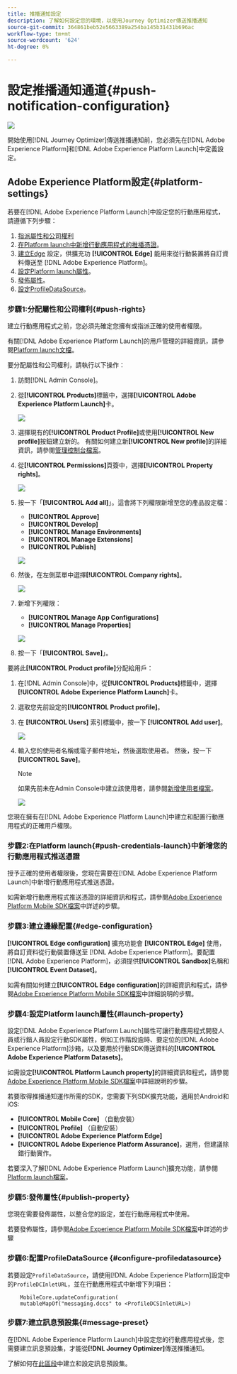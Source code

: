```yaml
---
title: 推播通知設定
description: 了解如何設定您的環境，以使用Journey Optimizer傳送推播通知
source-git-commit: 364861beb52e5663389a254ba145b31431b696ac
workflow-type: tm+mt
source-wordcount: '624'
ht-degree: 0%

---
```


# 設定推播通知通道{#push-notification-configuration}

![](assets/do-not-localize/badge.png)

開始使用[!DNL Journey Optimizer]傳送推播通知前，您必須先在[!DNL Adobe Experience Platform]和[!DNL Adobe Experience Platform Launch]中定義設定。

## Adobe Experience Platform設定{#platform-settings}

若要在[!DNL Adobe Experience Platform Launch]中設定您的行動應用程式，請遵循下列步驟：

1. [指派屬性和公司權利](#push-rights)
1. [在Platform launch中新增行動應用程式的推播憑證](#push-credentials-launch)。
1. [建立Edge](#edge-configuration) 設定，供擴充功 **[!UICONTROL Edge]** 能用來從行動裝置將自訂資料傳送至 [!DNL Adobe Experience Platform]。
1. [設定Platform launch屬性](#launch-property)。
1. [發佈屬性](#publish-property)。
1. [設定ProfileDataSource](#configure-profiledatasource)。

### 步驟1:分配屬性和公司權利{#push-rights}

建立行動應用程式之前，您必須先確定您擁有或指派正確的使用者權限。

有關[!DNL Adobe Experience Platform Launch]的用戶管理的詳細資訊，請參閱[Platform launch文檔](https://experienceleague.adobe.com/docs/launch/using/admin/user-permissions.html#experience-cloud-permissions)。

要分配屬性和公司權利，請執行以下操作：

1. 訪問[!DNL Admin Console]。

1. 從&#x200B;**[!UICONTROL Products]**&#x200B;標籤中，選擇&#x200B;**[!UICONTROL Adobe Experience Platform Launch]**&#x200B;卡。

   ![](assets/push_product_1.png)

1. 選擇現有的&#x200B;**[!UICONTROL Product Profile]**&#x200B;或使用&#x200B;**[!UICONTROL New profile]**&#x200B;按鈕建立新的。 有關如何建立新&#x200B;**[!UICONTROL New profile]**&#x200B;的詳細資訊，請參閱[管理控制台檔案](https://experienceleague.adobe.com/docs/experience-platform/access-control/ui/create-profile.html#ui)。

1. 從&#x200B;**[!UICONTROL Permissions]**&#x200B;頁簽中，選擇&#x200B;**[!UICONTROL Property rights]**。

   ![](assets/push_product_2.png)

1. 按一下「**[!UICONTROL Add all]**」。這會將下列權限新增至您的產品設定檔：
   * **[!UICONTROL Approve]**
   * **[!UICONTROL Develop]**
   * **[!UICONTROL Manage Environments]**
   * **[!UICONTROL Manage Extensions]**
   * **[!UICONTROL Publish]**

   ![](assets/push_product_3.png)

1. 然後，在左側菜單中選擇&#x200B;**[!UICONTROL Company rights]**。

   ![](assets/push_product_4.png)

1. 新增下列權限：

   * **[!UICONTROL Manage App Configurations]**
   * **[!UICONTROL Manage Properties]**

   ![](assets/push_product_5.png)

1. 按一下「**[!UICONTROL Save]**」。

要將此&#x200B;**[!UICONTROL Product profile]**&#x200B;分配給用戶：

1. 在[!DNL Admin Console]中，從&#x200B;**[!UICONTROL Products]**&#x200B;標籤中，選擇&#x200B;**[!UICONTROL Adobe Experience Platform Launch]**&#x200B;卡。

1. 選取您先前設定的&#x200B;**[!UICONTROL Product profile]**。

1. 在 **[!UICONTROL Users]** 索引標籤中，按一下 **[!UICONTROL Add user]**。

   ![](assets/push_product_6.png)

1. 輸入您的使用者名稱或電子郵件地址，然後選取使用者。 然後，按一下&#x200B;**[!UICONTROL Save]**。

   >[!NOTE]
   >
   >如果先前未在Admin Console中建立該使用者，請參閱[新增使用者檔案](https://helpx.adobe.com/enterprise/admin-guide.html/enterprise/using/manage-users-individually.ug.html#add-users)。

   ![](assets/push_product_7.png)


您現在擁有在[!DNL Adobe Experience Platform Launch]中建立和配置行動應用程式的正確用戶權限。

### 步驟2:在Platform launch{#push-credentials-launch}中新增您的行動應用程式推送憑證

授予正確的使用者權限後，您現在需要在[!DNL Adobe Experience Platform Launch]中新增行動應用程式推送憑證。

如需新增行動應用程式推送憑證的詳細資訊和程式，請參閱[Adobe Experience Platform Mobile SDK檔案](https://aep-sdks.gitbook.io/docs/beta/adobe-journey-optimizer#configure-the-journey-optimizer-extension-in-launch)中詳述的步驟。

<!--
Note that to add push credentials in [!DNL Adobe Experience Platform Launch], the owner of the mobile app should fetch them from APNs/FCM.
1. From [!DNL Adobe Experience Platform Launch], ensure that **[!UICONTROL Client Side]** is selected in the drop-down menu.

1. Select the **[!UICONTROL App Configurations]** tab in the left-hand panel and click **[!UICONTROL App Configuration]** to create a new configuration.

1. Enter a **[!UICONTROL Name]** for the configuration.

1. From the **[!UICONTROL Messaging Service Type]** drop-down menu, select the **[!UICONTROL Messaging service type]** to be used for these credentials. Here, we selected **[!UICONTROL Apple Push Notification Service]** since we are working with iOS.

1. Enter the mobile app **[!UICONTROL Bundle Id]** in the **[!UICONTROL App ID (iOS Bundle ID)]** field if you are using Apple push notification service or in the **[!UICONTROL App ID (Android package name)]** field if you are using Firebase Cloud Messaging.

    ![](assets/push_launch_app_configuration.png)

1. Drag and drop the .p8 key file or the .json private key file to the **[!UICONTROL Push Credentials]** field.

1. Enter the **[!UICONTROL Key Id]** and **[!UICONTROL Team Id]** if you are using Apple push notification service.

1. Click **[!UICONTROL Save]** to create your app configuration.
-->

### 步驟3:建立邊緣配置{#edge-configuration}

**[!UICONTROL Edge configuration]** 擴充功能會 **[!UICONTROL Edge]** 使用，將自訂資料從行動裝置傳送至 [!DNL Adobe Experience Platform]。要配置[!DNL Adobe Experience Platform]，必須提供&#x200B;**[!UICONTROL Sandbox]**&#x200B;名稱和&#x200B;**[!UICONTROL Event Dataset]**。

如需有關如何建立&#x200B;**[!UICONTROL Edge configuration]**&#x200B;的詳細資訊和程式，請參閱[Adobe Experience Platform Mobile SDK檔案](https://aep-sdks.gitbook.io/docs/getting-started/configure-datastreams)中詳細說明的步驟。


<!--
1. From [!DNL Adobe Experience Platform Launch], select the **[!UICONTROL Edge Configurations]** tab and click **[!UICONTROL Edge Configurations]**.
    
1. Select **[!UICONTROL New Edge Configuration]** to add a new **[!UICONTROL Edge Configuration]**.
1. Enter a **[!UICONTROL Name]** and click **[!UICONTROL Save]**

1. Click the **[!UICONTROL Adobe Experience Platform]** toggle to enable it.

1. Fill in the **[!UICONTROL Sandbox]**, **[!UICONTROL Event dataset]** and **[!UICONTROL Profile Dataset]** fields. Then, click **[!UICONTROL Save]**.
    
    ![](assets/push-config-4.png)
-->

### 步驟4:設定Platform launch屬性{#launch-property}

設定[!DNL Adobe Experience Platform Launch]屬性可讓行動應用程式開發人員或行銷人員設定行動SDK屬性，例如工作階段逾時、要定位的[!DNL Adobe Experience Platform]沙箱，以及要用於行動SDK傳送資料的&#x200B;**[!UICONTROL Adobe Experience Platform Datasets]**。

如需設定&#x200B;**[!UICONTROL Platform Launch property]**&#x200B;的詳細資訊和程式，請參閱[Adobe Experience Platform Mobile SDK檔案](https://aep-sdks.gitbook.io/docs/getting-started/create-a-mobile-property#create-a-mobile-property)中詳細說明的步驟。

若要取得推播通知運作所需的SDK，您需要下列SDK擴充功能，適用於Android和iOS:

* **[!UICONTROL Mobile Core]** （自動安裝）
* **[!UICONTROL Profile]** （自動安裝）
* **[!UICONTROL Adobe Experience Platform Edge]**
* **[!UICONTROL Adobe Experience Platform Assurance]**，選用，但建議除錯行動實作。

若要深入了解[!DNL Adobe Experience Platform Launch]擴充功能，請參閱[Platform launch檔案](https://experienceleague.adobe.com/docs/launch-learn/implementing-in-mobile-android-apps-with-launch/configure-launch/launch-add-extensions.html)。

<!--

1. From [!DNL Adobe Experience Platform Launch], ensure that **[!UICONTROL Client Side]** is selected in the drop-down menu.

1. select the **[!UICONTROL Properties]** tab and click **[!UICONTROL New Property]**.

    ![](assets/push-config-6.png)

1. Enter a **[!UICONTROL Name]** for your new property.

1. Select **[!UICONTROL Mobile]** as **[!UICONTROL Platform]**.

    ![](assets/push-config-7.png)

1. Click **[!UICONTROL Save]** to create your new property.

To configure **[!UICONTROL Adobe Experience Platform Edge Extension]** to send custom data from mobile devices to [!DNL Adobe Experience Platform].

1. Select your previously created property and select the **[!UICONTROL Extensions]** tab to view the extensions for this property.

    ![](assets/push-config-8.png)

1. Click **[!UICONTROL Configure]** under the **[!UICONTROL Adobe Experience Platform Edge]** Network' extension.

1. From the **[!UICONTROL Edge Configuration]** drop-down list, select the **[!UICONTROL Edge Configuration]** created in the previous steps. For more information on **[!UICONTROL Edge Configuration]**, refer to this [section](#edge-configuration).

1. Click **[!UICONTROL Save]**.

To configure **[!UICONTROL Adobe Experience Platform Messaging]** extension to send push profile and push interactions to the correct datasets, follow the same steps as above. Use **[!UICONTROL Sandbox]**, **[!UICONTROL Event dataset]** and **[!UICONTROL Profile Dataset]** created in the [Adobe Experience Platform setup](#edge-configuration).
-->

### 步驟5:發佈屬性{#publish-property}

您現在需要發佈屬性，以整合您的設定，並在行動應用程式中使用。

若要發佈屬性，請參閱[Adobe Experience Platform Mobile SDK檔案](https://aep-sdks.gitbook.io/docs/getting-started/create-a-mobile-property#publish-the-configuration)中詳述的步驟

### 步驟6:配置ProfileDataSource {#configure-profiledatasource}

若要設定`ProfileDataSource`，請使用[!DNL Adobe Experience Platform]設定中的`ProfileDCInletURL`，並在行動應用程式中新增下列項目：

```
    MobileCore.updateConfiguration(
    mutableMapOf("messaging.dccs" to <ProfileDCSInletURL>)
```

<!--
## Test your mobile app with custom action {#mobile-app-test}

After configuring your mobile app in both Adobe Experience Platform and Adobe Launch, you can now test it before sending push notifications to your profiles. In this use case, we will create a journey to target our mobile app and set a custom action which will trigger the push notification.

You can use a test mobile app for this use case. For more on this, refer to this [page](https://wiki.corp.adobe.com/pages/viewpage.action?spaceKey=CJM&title=Details+of+setting+the+mobile+test+app) (internal use only).

For this journey to work, you need to create an XDM schema. For more information, refer to [XDM documentation](https://experienceleague.adobe.com/docs/experience-platform/xdm/schema/composition.html?lang=en#schemas-and-data-ingestion).

1. In the left menu, click **[!UICONTROL Data]** then **[!UICONTROL Schemas]** under **[!UICONTROL Data management]** to create your XDM schema.

    ![](assets/test_push_1.png)

1. Click **[!UICONTROL Create schema]** then select **[!UICONTROL XDM Experience event]**.

    ![](assets/test_push_2.png)

1. In the right pane, enter the name of your schema and description. Enable this schema for **[!UICONTROL Profile]**.

1. In the left pane, click **[!UICONTROL Add]** under **[!UICONTROL Mixins]** and select  **[!UICONTROL Create a new Mixin]**. For more information on how to create mixin, refer to [XDM System documentation](https://experienceleague.adobe.com/docs/experience-platform/xdm/api/create-mixin.html?lang=en#api).

    ![](assets/test_push_3.png)

1. Enter a **[!UICONTROL Display Name]** and a **[!UICONTROL Description]**. Click **[!UICONTROL Add mixin]** when done.

    ![](assets/test_push_4.png)

1. In the **[!UICONTROL Field properties]** window, add a **[!UICONTROL Field name]**, **[!UICONTROL Display name]** and select **[!UICONTROL String]** as **[!UICONTROL Type]**.

    ![](assets/test_push_5.png)

1. Check **[!UICONTROL Required]** and click **[!UICONTROL Apply]**.

1. Click **[!UICONTROL Save]**. Your schema is now created and can be used in an **[!UICONTROL Event schema]**.

You then need to set up an **[!UICONTROL Event schema]** where you will set the custom action which you will need to enter in your mobile app to trigger your push notification.

1. From the left menu of the home page, click the **[!UICONTROL Admin]** icon, then click **[!UICONTROL Manage]** from the **[!UICONTROL Events]** card to create your new **[!UICONTROL Event schema]**.

1. Click **[!UICONTROL Add]**, the event configuration pane opens on the right side of the screen.

    ![](assets/test_push_6.png)

1. Enter the name of your event. You can also add a description.

1. In the **[!UICONTROL Event ID type]** field, select **[!UICONTROL Rule Based]**.

1. In the **[!UICONTROL Parameters]**, select your previously created XDM event.

    ![](assets/test_push_7.png)

1. Click **[!UICONTROL Edit]** in the **[!UICONTROL Event ID condition]** field.

1. Drag and your previously added mixin to define the condition that will be used by the system to identify the events that will trigger your journey.

    ![](assets/test_push_8.png)

1. Type in the syntax that you will need to use to trigger your push notification in your test app, in this example **order confirmation**.

    ![](assets/test_push_9.png)

1. Select **[!UICONTROL ECID]** as your **[!UICONTROL Namespace]**.

1. Click **[!UICONTROL Ok]** then **[!UICONTROL Save]**.

Your **[!UICONTROL Event schema]** is now created and can now be used in a journey.

1. In the left menu from [!DNL Journey Optimizer] homepage, click **[!UICONTROL Journeys]**.

1. Click **[!UICONTROL Create]** to create a new journey.

    ![](assets/test_push_10.png)

1. Edit the journey's properties in the configuration pane displayed on the right side. Learn more in this [section](building-journeys/journey-gs.md#change-properties).

1. Start by drag and dropping the **[!UICONTROL Event schema]** created in the previous steps from the **[!UICONTROL Events]** drop-down.

    ![](assets/test_push_11.png)

1. From the **[!UICONTROL Actions]** drop-down, drag and drop a **[!UICONTROL Message]** activity to your journey.

1. Select a previously created message. For more information on how to create push notifications, refer to this [page](create-message.md).

1. Drag and drop an **[!UICONTROL End]** activity to your journey.

1. Activate **[!UICONTROL Test]** to your journey to start testing your push notifications and click **[!UICONTROL Trigger an event]**.

    ![](assets/test_push_12.png)

1. Enter your ECID in the **[!UICONTROL Key]** field then your event that will trigger the push notification in our case **order confirmation**.

    ![](assets/test_push_13.png)

1. Click **[!UICONTROL Send]**.

Your event will be triggered and you will receive your push notification to your mobile app.

![](assets/test_push_14.png)
-->

### 步驟7:建立訊息預設集{#message-preset}

在[!DNL Adobe Experience Platform Launch]中設定您的行動應用程式後，您需要建立訊息預設集，才能從&#x200B;**[!DNL Journey Optimizer]**&#x200B;傳送推播通知。

了解如何在[此區段](configuration/message-presets.md)中建立和設定訊息預設集。